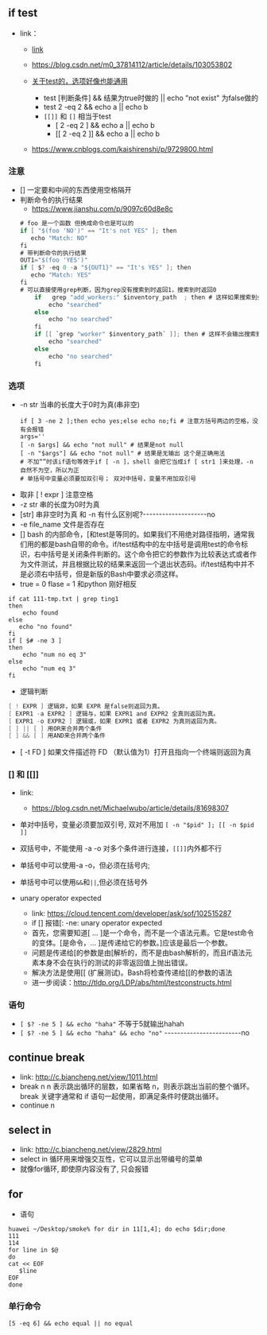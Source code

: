 ## if test
- link：
  - [link](https://blog.csdn.net/qq_37960324/article/details/83145412)
  - https://blog.csdn.net/m0_37814112/article/details/103053802
  - [关于test的，选项好像也能通用](https://www.cnblogs.com/shaoshao/p/6809580.html)
      - test [判断条件]  && 结果为true时做的 || echo "not exist" 为false做的
      - test 2 -eq 2  && echo a || echo b
      - `[[]]` 和 `[]` 相当于test
         - [ 2 -eq 2 ] && echo a || echo b
         - [[ 2 -eq 2 ]] && echo a || echo b


  - https://www.cnblogs.com/kaishirenshi/p/9729800.html
### 注意
- [] 一定要和中间的东西使用空格隔开
- 判断命令的执行结果
   - https://www.jianshu.com/p/9097c60d8e8c
   ```cs
   # foo 是一个函数 但换成命令也是可以的
   if [ "$(foo 'NO')" == "It's not YES" ]; then
      echo "Match: NO"
   fi
   # 带判断命令的执行结果
   OUT1="$(foo 'YES')"
   if [ $? -eq 0 -a "${OUT1}" == "It's YES" ]; then
      echo "Match: YES"
   fi
   # 可以直接使用grep判断，因为grep没有搜索到时返回1，搜索到时返回0
       if   grep "add_workers:" $inventory_path  ; then # 这样如果搜索到会输出搜索结果
           echo "searched"
       else
           echo "no searched"
       fi
       if [[ `grep "worker" $inventory_path` ]]; then # 这样不会输出搜索到的结果 一个单括号也可以的
           echo "searched"
       else
           echo "no searched"
       fi

   ```
### 选项
- -n str 当串的长度大于0时为真(串非空)
  ```shell
  if [ 3 -ne 2 ];then echo yes;else echo no;fi # 注意方括号两边的空格，没有会报错
  args=''
  [ -n $args] && echo "not null" # 结果是not null
  [ -n "$args"] && echo "not null" # 结果是无输出 这个是正确用法
  # 不加“”时该if语句等效于if [ -n ]，shell 会把它当成if [ str1 ]来处理，-n自然不为空，所以为正
  # 单括号中变量必须要加双引号； 双对中括号，变量不用加双引号
  ```
- 取非 [ ! expr ] 注意空格
- -z str 串的长度为0时为真
- [str] 串非空时为真 和 -n 有什么区别呢?--------------------no
- -e file_name 文件是否存在
- [] bash 的内部命令，[和test是等同的。如果我们不用绝对路径指明，通常我们用的都是bash自带的命令。if/test结构中的左中括号是调用test的命令标识，右中括号是关闭条件判断的。这个命令把它的参数作为比较表达式或者作为文件测试，并且根据比较的结果来返回一个退出状态码。if/test结构中并不是必须右中括号，但是新版的Bash中要求必须这样。
- true = 0 flase = 1 和python 刚好相反
```
if cat 111-tmp.txt | grep ting1
then
    echo found
else
   echo "no found"
fi
if [ $# -ne 3 ]
then
    echo "num no eq 3"
else
    echo "num eq 3"
fi
```
- 逻辑判断
```cs
[ ! EXPR ] 逻辑非，如果 EXPR 是false则返回为真。
[ EXPR1 -a EXPR2 ] 逻辑与，如果 EXPR1 and EXPR2 全真则返回为真。
[ EXPR1 -o EXPR2 ] 逻辑或，如果 EXPR1 或者 EXPR2 为真则返回为真。
[ ] || [ ] 用OR来合并两个条件
[ ] && [ ] 用AND来合并两个条件
```
- [ -t FD ] 如果文件描述符 FD （默认值为1）打开且指向一个终端则返回为真
### [] 和 [[]]
- link:
   - https://blog.csdn.net/Michaelwubo/article/details/81698307
- 单对中括号，变量必须要加双引号, 双对不用加 `[ -n "$pid" ]; [[ -n $pid ]] `
- 双括号中，不能使用 -a -o 对多个条件进行连接，`[[]]`内外都不行
- 单括号中可以使用-a -o，但必须在括号内;
- 单括号中可以使用`&&`和`||`,但必须在括号外

- unary operator expected 
   - link: https://cloud.tencent.com/developer/ask/sof/102515287
   - if [] 报错[: -ne: unary operator expected
   - 首先，您需要知道[ ... ]是一个命令，而不是一个语法元素。它是test命令的变体。[是命令，... ]是传递给它的参数。]应该是最后一个参数。
   - 问题是传递给[的参数是由[解析的，而不是由bash解析的，而且if语法元素本身不会在执行的测试的非零返回值上抛出错误。
   - 解决方法是使用[[ (扩展测试)。Bash将检查传递给[[的参数的语法
   - 进一步阅读：http://tldp.org/LDP/abs/html/testconstructs.html

### 语句
   - `[ $? -ne 5 ] && echo "haha"` 不等于5就输出hahah
   - `[ $? -ne 5 ] && echo "haha" && echo "no"` ------------------------no

## continue break
   - link: http://c.biancheng.net/view/1011.html
   - break n n 表示跳出循环的层数，如果省略 n，则表示跳出当前的整个循环。break 关键字通常和 if 语句一起使用，即满足条件时便跳出循环。
   - continue n 
## select in
   - link: http://c.biancheng.net/view/2829.html
   - select in 循环用来增强交互性，它可以显示出带编号的菜单
   - 就像for循环, 即使原内容没有了, 只会报错

## for 
   - 语句
   ```
   huawei ~/Desktop/smoke% for dir in 11[1,4]; do echo $dir;done
   111
   114
   for line in $@
   do
   cat << EOF
      $line
   EOF
   done
   ```

### 单行命令
```shell
[5 -eq 6] && echo equal || no equal
```